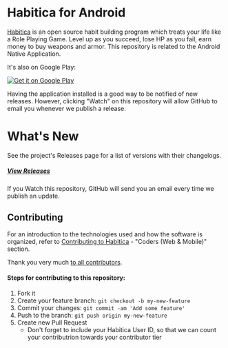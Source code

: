 # Habitica for Android

[Habitica](https://habitica.com) is an open source habit building program which treats your life like a Role Playing Game. Level up as you succeed, lose HP as you fail, earn money to buy weapons and armor. This repository is related to the Android Native Application.

It's also on Google Play:

<a href="https://play.google.com/store/apps/details?id=com.habitrpg.android.habitica">
  <img alt="Get it on Google Play"
       src="https://developer.android.com/images/brand/en_generic_rgb_wo_60.png" />
</a>

Having the application installed is a good way to be notified of new releases. However, clicking "Watch" on this 
repository will allow GitHub to email you whenever we publish a release.


# What's New

See the project's Releases page for a list of versions with their changelogs.

##### [View Releases](https://github.com/HabitRPG/habitrpg-android/releases)

If you Watch this repository, GitHub will send you an email every time we publish an update.

## Contributing

For an introduction to the technologies used and how the software is organized, refer to [Contributing to Habitica](http://habitica.wikia.com/wiki/Contributing_to_Habitica#Coders_.28Web_.26_Mobile.29) - "Coders (Web & Mobile)" section.

Thank you very much [to all contributors](https://github.com/HabitRPG/habitrpg-android/graphs/contributors).

#### Steps for contributing to this repository:

1. Fork it
2. Create your feature branch: `git checkout -b my-new-feature`
3. Commit your changes: `git commit -am 'Add some feature'`
4. Push to the branch: `git push origin my-new-feature`
5. Create new Pull Request
   * Don't forget to include your Habitica User ID, so that we can count your contributrion towards your contributor tier

